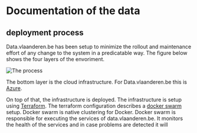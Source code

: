 # Documentation of the data

## deployment process

Data.vlaanderen.be has been setup to minimize the rollout and maintenance effort of any change to the system in a predicatable way. 
The figure below shows the four layers of the envoriment. 

![The process](update_process.jpg)

The bottom layer is the cloud infrastructure. For Data.vlaanderen.be this is [Azure](https://azure.microsoft.com/). 

On top of that, the infrastructure is deployed. The infrastructure is setup using [Terraform](https://www.terraform.io/). 
The terraform configuration describes a [docker swarm](https://github.com/docker/swarm) setup.
Docker swarm is native clustering for Docker. Docker swarm is responsible for executing the services of data.vlaanderen.be.
It monitors the health of the services and in case problems are detected it will 


